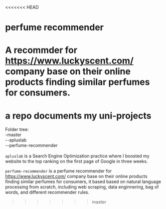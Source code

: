 <<<<<<< HEAD
# perfume recommender
A recommder for https://www.luckyscent.com/ company base on their online products finding similar perfumes for consumers.
=======
# a repo documents my uni-projects
Folder tree:\
-master \
--apluslab \
--perfume-recommender \
\
`apluslab` is a Search Engine Optimization practice where I boosted my website to the top ranking on the first page of Google in three weeks.

`perfume-recommender` is a perfume recommender for https://www.luckyscent.com/ company base on their online products finding similar perfumes for consumers, it based based on natural language processing from scratch, including web scraping, data enginnering, bag of words, and different recommender rules.

>>>>>>> master
